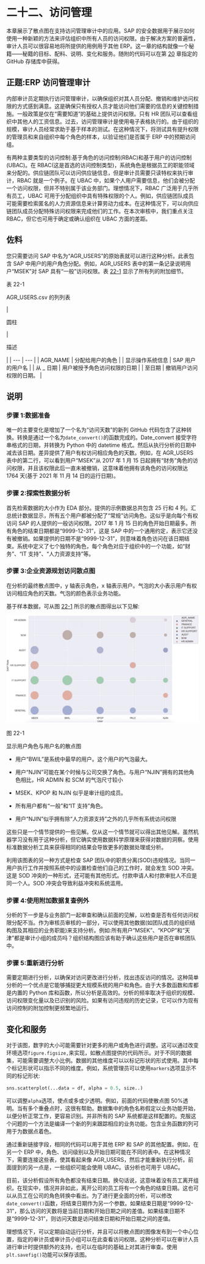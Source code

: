 # 二十二、访问管理

本章展示了散点图在支持访问管理审计中的应用。SAP 的安全数据用于展示如何使用一种新颖的方法来评估组织中所有人员的访问权限。由于解决方案的普遍性，审计人员可以很容易地将所提供的用例用于其他 ERP。这一章的结构就像一个秘籍——秘籍的目标、配料、说明、变化和服务。随附的代码可以在第 [20](20.html) 章指定的 GitHub 存储库中获得。

## 正题:ERP 访问管理审计

内部审计员定期执行访问管理审计，以确保组织对其人员分配、撤销和维护访问权限的方式感到满意。这是确保只有授权人员才能访问他们需要的信息的关键控制措施。一般政策是仅在“需要知道”的基础上提供访问权限。只有 HR 团队可以查看组织中其他人的工资信息。过去，访问管理审计是使用电子表格执行的。由于组织的规模，审计人员经常求助于基于样本的测试。在这种情况下，将测试具有提升权限的管理员和来自组织中每个角色的样本，以验证他们是否属于 ERP 中的预期访问组。

有两种主要类型的访问控制:基于角色的访问控制(RBAC)和基于用户的访问控制(UBAC)。在 RBAC(这是首选的访问控制类型)，系统角色是根据员工的职能领域来分配的。供应链团队可以访问供应链信息，但是审计员需要只读特权来执行审计，RBAC 就是一个例子。在 UBAC 中，如果个人用户需要信息，他们会被分配一个访问权限，但并不特别属于该业务部门。理想情况下，RBAC 广泛用于几乎所有员工，UBAC 可用于分配组织中具有特殊权限的个人。例如，供应链团队成员可能需要检索匿名的人力资源信息来计算劳动力成本。在这种情况下，可以向供应链团队成员分配特殊访问权限来完成他们的工作。在本次审核中，我们重点关注 RBAC，但它也可用于确定或确认组织在 UBAC 方面的差距。

## 佐料

您只需要访问 SAP 中名为“AGR_USERS”的原始表就可以进行这种分析。此表包含 SAP 中用户的用户角色分配。例如，AGR_USERS 表中的第一条记录说明用户“MSEK”对 SAP 具有“一般”访问权限。表 [22-1](#Tab1) 显示了所有列的附加细节。

表 22-1

AGR_USERS.csv 的列列表

<colgroup><col class="tcol1 align-left"> <col class="tcol2 align-left"></colgroup> 
| 

圆柱

 | 

描述

 |
| --- | --- |
| AGR_NAME | 分配给用户的角色 |
| 显示操作系统信息 | SAP 用户的用户名 |
| 从 _ 日期 | 用户被授予角色访问权限的日期 |
| 至日期 | 撤销用户访问权限的日期。 |

## 说明

### 步骤 1:数据准备

唯一的主要变化是增加了一个名为“访问天数”的新列 GitHub 代码包含了这种转换。转换是通过一个名为`date_convert()`的函数完成的。Date_convert 接受字符串格式的日期，并转换为 Python 中的 datetime 格式。然后从执行分析的日期中减去该日期。差异提供了用户有权访问相应角色的天数。例如，在 AGR_USERS 表中的第二行，可以看到用户“MSEK”从 2017 年 1 月 15 日起拥有“财务”角色的访问权限，并且该权限此后一直未被撤销，这意味着他拥有该角色的访问权限达 1764 天(基于 2021 年 11 月 14 日的运行日期)。

### 步骤 2:探索性数据分析

首先检索数据的大小作为 EDA 部分。提供的示例数据总共包含 25 行和 4 列。汇总统计数据显示，所有五个用户都被分配了“常规”访问角色。这似乎是向每个有权访问 SAP 的人提供的一般访问权限。2017 年 1 月 15 日的角色开始日期最多。所有角色的结束日期都是“9999-12-31”，这是 SAP 中的一个通用约定，表示它还没有被撤销。如果提供的日期不是“9999-12-31”，则意味着角色访问在该日期结束。系统中定义了七个独特的角色，每个角色对应于组织中的一个功能，如“财务”、“IT 支持”、“人力资源支持”等。

### 步骤 3:企业资源规划访问散点图

在分析的最终散点图中，y 轴表示角色，x 轴表示用户。气泡的大小表示用户有权访问相应角色的天数。气泡的颜色表示业务功能。

基于样本数据，可从图 [22-1](#Fig1) 所示的散点图得出以下见解:

![](img/513842_1_En_22_Fig1_HTML.jpg)

图 22-1

显示用户角色与用户名的散点图

*   用户“BWIL”是系统中最早的用户。这个用户的气泡最大。

*   用户“NJIN”可能在某个时候与公司交换了角色。与用户“NJIN”拥有的其他角色相比，HR ADMIN 和 SCM 的气泡尺寸较小

*   MSEK、KPOP 和 NJIN 似乎是审计组的成员。

*   所有用户都有“一般”和“IT 支持”角色。

*   用户“NJIN”似乎拥有除“人力资源支持”之外的几乎所有系统访问权限

这些只是一个情节提供的一些见解。仅从这一个情节就可以得出其他见解。虽然机器学习没有用于这种分析，但它确实使用数据科学原理来获得对数据的洞察。使用标准数据分析工具来获得相同的结果会导致更多的数据处理或分析。

利用该图表的另一种方式是检查 SAP 团队中的职责分离(SOD)违规情况。当同一用户执行工作并按照系统中的设置检查他们自己的工作时，就会发生 SOD 冲突。这是 SOD 冲突的一种形式，还可能有其他形式。付款申请人和付款审批人不应是同一个人。SOD 冲突会导致利益冲突和系统滥用。

### 步骤 4:使用附加数据复查例外

分析的下一步是与业务部门一起审查和确认前面的见解，以检查是否有任何访问权限分配不当。作为审核员审核的一部分，可以使用其他数据(如团队成员的组织结构图及其相应的业务职能)来支持分析。例如:所有用户“MSEK”、“KPOP”和“天津”都是审计小组的成员吗？组织结构图应该有助于确认这些用户是否在审核团队中。

### 步骤 5:重新进行分析

需要定期进行分析，以确保对访问更改进行分析，找出违反访问的情况。这种简单分析的一个优点是它能够捕捉更大规模系统的用户和角色。由于大多数函数和库都是内置的 Python 库和函数，所以分析是高效的。分析的频率取决于组织的规模、访问权限变化量以及已识别的风险。如果有访问违规的历史记录，它可以作为现有访问控制的附加控制更频繁地运行。

## 变化和服务

对于该图，数字的大小可能需要针对更多的用户或角色进行调整。这可以通过改变环境选项`figure.figsize,`来实现，如散点图提供的代码所示。对于不同的数据集，可能需要调整大小比例。数据的其他维度可以以标记形状的形式使用。其中每个标记形状可以指示不同的维度。例如，系统管理员可以使用`markers`选项显示不同的标记形状:

```py
sns.scatterplot(...data = df, alpha = 0.5, size..)

```

可以调整`alpha`选项，使点或多或少透明。例如，前面的代码使散点图 50%透明。当有多个重叠点时，这很有帮助。数据集中的角色名称假定以业务功能开始，以便分析正常工作，更容易识别。并非所有的 SAP 系统都是这样配置的。克服这个问题的一个方法是编译一个新的列来跟踪相应的业务功能。包含业务函数的列可用于为数据点着色。

通过重新链接字段，相同的代码可以用于其他 ERP 和 SAP 的其他配置。例如，在另一个 ERP 中，角色、访问级别以及开始日期可能在不同的表中。在这种情况下，需要连接这些表，使其看起来像 AGR_USERS，然后才能重新执行分析。前面提到的另一点是，一些组织可能会使用 UBAC。该分析也可用于 UBAC。

目前，该分析假设所有角色都没有结束日期。换句话说，这意味着没有员工离开组织。在现实中，情况并非如此，离开公司的员工将有一个角色的结束日期。这也可以从员工在公司的角色转换中看出。为了进行更全面的分析，可以修改`date_convert()`函数，将结束日期作为另一个参数。如果结束日期是“9999-12-31”，那么访问的天数将是当前日期和开始日期之间的差值。如果结束日期不是“9999-12-31”，则访问天数是访问结束日期和开始日期之间的差值。

理想情况下，可以定期自动运行分析，并且可以将散点图的图像发布到一个中心位置，指定的审计员或审计员小组可以在此查看访问权限。这种分析可以在审计人员进行审计时提供额外的支持，也可以在临时的基础上对其进行审查。使用`plt.savefig()`功能可以保存该图。